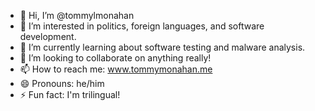 - 👋 Hi, I’m @tommylmonahan
- 👀 I’m interested in politics, foreign languages, and software development.
- 🌱 I’m currently learning about software testing and malware analysis.
- 💞️ I’m looking to collaborate on anything really!
- 📫 How to reach me: www.tommymonahan.me
- 😄 Pronouns: he/him
- ⚡ Fun fact: I'm trilingual!
